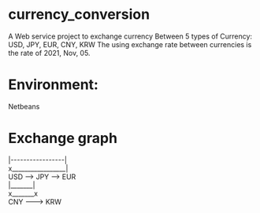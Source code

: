 # currency_conversion

A Web service project to exchange currency
Between 5 types of Currency: USD, JPY, EUR, CNY, KRW
The using exchange rate between currencies is the rate of 2021, Nov, 05. 
# Environment:
Netbeans

# Exchange graph

|-----------------|<br />
x_________________|<br />
USD --> JPY --> EUR<br />
         |_______|<br />
         x_______x<br />
         CNY ---> KRW<br />
